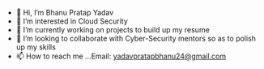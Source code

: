 - 👋 Hi, I’m Bhanu Pratap Yadav
- 👀 I’m interested in Cloud Security 
- 🌱 I’m currently working on projects to build up my resume
- 💞️ I’m looking to collaborate with Cyber-Security mentors so as to polish up my skills 
- 📫 How to reach me ...Email: yadavpratapbhanu24@gmail.com

<!---
Bhanu Pratap Yadav is a ✨ special ✨ repository because its `README.md` (this file) appears on your GitHub profile.
You can click the Preview link to take a look at your changes.
--->
